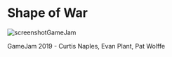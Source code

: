 
# Shape of War

![screenshotGameJam](https://user-images.githubusercontent.com/35517586/54862303-e558a080-4cf5-11e9-9887-1705cecc4169.png)


GameJam 2019 - Curtis Naples, Evan Plant, Pat Wolffe
